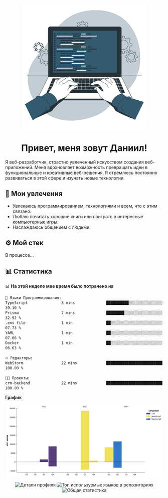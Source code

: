 <div align="center">
  <img width="400" src="assets/main_pic.webp" alt="">
  <h1>Привет, меня зовут Даниил!</h1>
</div>

Я веб-разработчик, страстно увлеченный искусством создания веб-приложений. Меня вдохновляет возможность превращать идеи в функциональные и креативные веб-решения. Я стремлюсь постоянно развиваться в этой сфере и изучать новые технологии.

## :game_die: Мои увлечения

* Увлекаюсь программированием, технологиями и всем, что с этим связано.
* Люблю почитать хорошие книги или поиграть в интересные компьютерные игры.
* Наслаждаюсь общением с людьми.

## :gear: Мой стек

В процессе...

## :bar_chart: Статистика

<!--START_SECTION:waka-->
📊 **На этой неделе мое время было потрачено на** 

```text
💬 Языки Программирования: 
TypeScript               8 mins              ██████████░░░░░░░░░░░░░░░   39.10 % 
Prisma                   7 mins              ████████░░░░░░░░░░░░░░░░░   32.92 % 
.env file                1 min               ██░░░░░░░░░░░░░░░░░░░░░░░   07.73 % 
YAML                     1 min               ██░░░░░░░░░░░░░░░░░░░░░░░   07.66 % 
Docker                   1 min               ██░░░░░░░░░░░░░░░░░░░░░░░   06.63 % 

🔥 Редакторы: 
WebStorm                 22 mins             █████████████████████████   100.00 % 

🐱‍💻 Проекты: 
crm-backend              22 mins             █████████████████████████   100.00 % 
```

**График**

![Lines of Code chart](https://raw.githubusercontent.com/daniilgrigorev01/daniilgrigorev01/main/assets/bar_graph.png)


<!--END_SECTION:waka-->

<div align="center">
  <img src="http://github-profile-summary-cards.vercel.app/api/cards/profile-details?username=daniilgrigorev01&theme=github" alt="Детали профиля">
  <img src="http://github-profile-summary-cards.vercel.app/api/cards/repos-per-language?username=daniilgrigorev01&theme=github" alt="Топ используемых языков в репозиториях">
  <img src="http://github-profile-summary-cards.vercel.app/api/cards/stats?username=daniilgrigorev01&theme=github" alt="Общая статистика">
</div>
